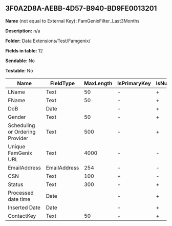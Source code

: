 ## 3F0A2D8A-AEBB-4D57-B940-BD9FE0013201

**Name** (not equal to External Key)**:** FamGenixFilter_Last3Months

**Description:** n/a

**Folder:** Data Extensions/Test/Famgenix/

**Fields in table:** 12

**Sendable:** No

**Testable:** No

| Name | FieldType | MaxLength | IsPrimaryKey | IsNullable | DefaultValue |
| --- | --- | --- | --- | --- | --- |
| LName | Text | 50 | - | + |  |
| FName | Text | 50 | - | + |  |
| DoB | Date |  | - | + |  |
| Gender | Text | 50 | - | + |  |
| Scheduling or Ordering Provider | Text | 500 | - | + |  |
| Unique FamGenix URL | Text | 4000 | - | - |  |
| EmailAddress | EmailAddress | 254 | - | - |  |
| CSN | Text | 100 | + | - |  |
| Status | Text | 300 | - | + |  |
| Processed date time | Date |  | - | + |  |
| Inserted Date | Date |  | - | + | GETDATE() |
| ContactKey | Text | 50 | - | + |  |
